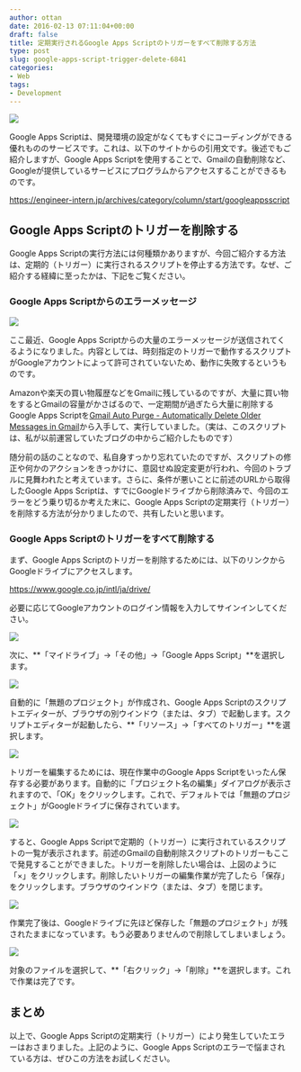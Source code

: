 ```yaml
---
author: ottan
date: 2016-02-13 07:11:04+00:00
draft: false
title: 定期実行されるGoogle Apps Scriptのトリガーをすべて削除する方法
type: post
slug: google-apps-script-trigger-delete-6841
categories:
- Web
tags:
- Development
---
```


![](/uploads/2016/02/160212-56bd5f73883f6-1.jpg)






Google Apps Scriptは、開発環境の設定がなくてもすぐにコーディングができる優れもののサービスです。これは、以下のサイトからの引用文です。後述でもご紹介しますが、Google Apps Scriptを使用することで、Gmailの自動削除など、Googleが提供しているサービスにプログラムからアクセスすることができるものです。



https://engineer-intern.jp/archives/category/column/start/googleappsscript



## Google Apps Scriptのトリガーを削除する





Google Apps Scriptの実行方法には何種類かありますが、今回ご紹介する方法は、定期的（トリガー）に実行されるスクリプトを停止する方法です。なぜ、ご紹介する経緯に至ったかは、下記をご覧ください。





### Google Apps Scriptからのエラーメッセージ





![](/uploads/2016/02/160212-56bd5f74ef85f-1.png)






ここ最近、Google Apps Scriptからの大量のエラーメッセージが送信されてくるようになりました。内容としては、時刻指定のトリガーで動作するスクリプトがGoogleアカウントによって許可されていないため、動作に失敗するというものです。





Amazonや楽天の買い物履歴などをGmailに残しているのですが、大量に買い物をするとGmailの容量がかさばるので、一定期間が過ぎたら大量に削除するGoogle Apps Scriptを[Gmail Auto Purge - Automatically Delete Older Messages in Gmail](http://www.labnol.org/internet/gmail-auto-purge/27605/)から入手して、実行していました。（実は、このスクリプトは、私が以前運営していたブログの中からご紹介したものです）





随分前の話のことなので、私自身すっかり忘れていたのですが、スクリプトの修正や何かのアクションをきっかけに、意図せぬ設定変更が行われ、今回のトラブルに見舞われたと考えています。さらに、条件が悪いことに前述のURLから取得したGoogle Apps Scriptは、すでにGoogleドライブから削除済みで、今回のエラーをどう乗り切るか考えた末に、Google Apps Scriptの定期実行（トリガー）を削除する方法が分かりましたので、共有したいと思います。





### Google Apps Scriptのトリガーをすべて削除する





まず、Google Apps Scriptのトリガーを削除するためには、以下のリンクからGoogleドライブにアクセスします。



https://www.google.co.jp/intl/ja/drive/



必要に応じてGoogleアカウントのログイン情報を入力してサインインしてください。





![](/uploads/2016/02/160212-56bd5f794abdf-1.png)






次に、**「マイドライブ」→「その他」→「Google Apps Script」**を選択します。





![](/uploads/2016/02/160212-56bd5f7b622f5-1.png)






自動的に「無題のプロジェクト」が作成され、Google Apps Scriptのスクリプトエディターが、ブラウザの別ウインドウ（または、タブ）で起動します。スクリプトエディターが起動したら、**「リソース」→「すべてのトリガー」**を選択します。





![](/uploads/2016/02/160212-56bd5f7d20c2f-1.png)






トリガーを編集するためには、現在作業中のGoogle Apps Scriptをいったん保存する必要があります。自動的に「プロジェクト名の編集」ダイアログが表示されますので、「OK」をクリックします。これで、デフォルトでは「無題のプロジェクト」がGoogleドライブに保存されています。





![](/uploads/2016/02/160212-56bd5f7e55413-1.png)






すると、Google Apps Scriptで定期的（トリガー）に実行されているスクリプトの一覧が表示されます。前述のGmailの自動削除スクリプトのトリガーもここで発見することができました。トリガーを削除したい場合は、上図のように「×」をクリックします。削除したいトリガーの編集作業が完了したら「保存」をクリックします。ブラウザのウインドウ（または、タブ）を閉じます。





![](/uploads/2016/02/160212-56bd5f81b6ad5-1.png)






作業完了後は、Googleドライブに先ほど保存した「無題のプロジェクト」が残されたままになっています。もう必要ありませんので削除してしまいましょう。





![](/uploads/2016/02/160212-56bd5f85661fb-1.png)






対象のファイルを選択して、**「右クリック」→「削除」**を選択します。これで作業は完了です。





## まとめ





以上で、Google Apps Scriptの定期実行（トリガー）により発生していたエラーはおさまりました。上記のように、Google Apps Scriptのエラーで悩まされている方は、ぜひこの方法をお試しください。
